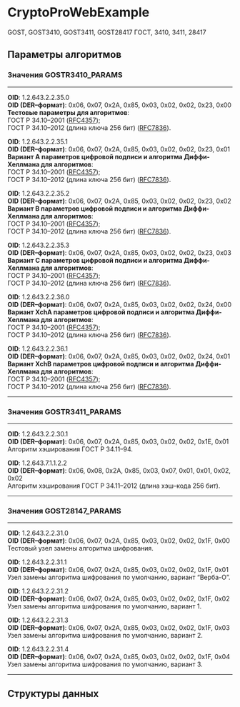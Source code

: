 # CryptoProWebExample

GOST, GOST3410, GOST3411, GOST28417
ГОСТ, 3410, 3411, 28417

## Параметры алгоритмов  

### Значения GOSTR3410_PARAMS
---  
**OID**: 1.2.643.2.2.35.0  
**OID (DER–формат)**: 0x06, 0x07, 0x2A, 0x85, 0x03, 0x02, 0x02, 0x23, 0x00  
**Тестовые параметры для алгоритмов**:  
ГОСТ Р 34.10–2001 ([RFC4357](https://tools.ietf.org/html/rfc4357));  
ГОСТ Р 34.10–2012 (длина ключа 256 бит) ([RFC7836](https://tools.ietf.org/html/rfc7836#page-13)).  

**OID**: 1.2.643.2.2.35.1  
**OID (DER–формат)**: 0x06, 0x07, 0x2A, 0x85, 0x03, 0x02, 0x02, 0x23, 0x01  
**Вариант A параметров цифровой подписи и алгоритма Диффи-Хеллмана для алгоритмов**:  
ГОСТ Р 34.10–2001 ([RFC4357](https://tools.ietf.org/html/rfc4357));  
ГОСТ Р 34.10–2012 (длина ключа 256 бит) ([RFC7836](https://tools.ietf.org/html/rfc7836#page-13)).  

**OID**: 1.2.643.2.2.35.2  
**OID (DER–формат)**: 0x06, 0x07, 0x2A, 0x85, 0x03, 0x02, 0x02, 0x23, 0x02  
**Вариант B параметров цифровой подписи и алгоритма Диффи-Хеллмана для алгоритмов**:  
ГОСТ Р 34.10–2001 ([RFC4357](https://tools.ietf.org/html/rfc4357));  
ГОСТ Р 34.10–2012 (длина ключа 256 бит) ([RFC7836](https://tools.ietf.org/html/rfc7836#page-13)).  

**OID**: 1.2.643.2.2.35.3  
**OID (DER–формат)**: 0x06, 0x07, 0x2A, 0x85, 0x03, 0x02, 0x02, 0x23, 0x03  
**Вариант C параметров цифровой подписи и алгоритма Диффи-Хеллмана для алгоритмов**:  
ГОСТ Р 34.10–2001 ([RFC4357](https://tools.ietf.org/html/rfc4357));  
ГОСТ Р 34.10–2012 (длина ключа 256 бит) ([RFC7836](https://tools.ietf.org/html/rfc7836#page-13)).  

**OID**: 1.2.643.2.2.36.0  
**OID (DER–формат)**: 0x06, 0x07, 0x2A, 0x85, 0x03, 0x02, 0x02, 0x24, 0x00  
**Вариант XchA параметров цифровой подписи и алгоритма Диффи-Хеллмана для алгоритмов**:  
ГОСТ Р 34.10–2001 ([RFC4357](https://tools.ietf.org/html/rfc4357));  
ГОСТ Р 34.10–2012 (длина ключа 256 бит) ([RFC7836](https://tools.ietf.org/html/rfc7836#page-13)).  

**OID**: 1.2.643.2.2.36.1  
**OID (DER–формат)**: 0x06, 0x07, 0x2A, 0x85, 0x03, 0x02, 0x02, 0x24, 0x01  
**Вариант XchB параметров цифровой подписи и алгоритма Диффи-Хеллмана для алгоритмов**:  
ГОСТ Р 34.10–2001 ([RFC4357](https://tools.ietf.org/html/rfc4357));  
ГОСТ Р 34.10–2012 (длина ключа 256 бит) ([RFC7836](https://tools.ietf.org/html/rfc7836#page-13)).  
  
---
### Значения GOSTR3411_PARAMS
---  
**OID**: 1.2.643.2.2.30.1  
**OID (DER–формат)**: 0x06, 0x07, 0x2A, 0x85, 0x03, 0x02, 0x02, 0x1E, 0x01  
Алгоритм хэширования ГОСТ Р 34.11–94.  

**OID**: 1.2.643.7.1.1.2.2  
**OID (DER–формат)**: 0x06, 0x08, 0x2A, 0x85, 0x03, 0x07, 0x01, 0x01, 0x02, 0x02  
Алгоритм хэширования ГОСТ Р 34.11–2012 (длина хэш–кода 256 бит).  

---
### Значения GOST28147_PARAMS
---
**OID**: 1.2.643.2.2.31.0  
**OID (DER–формат)**: 0x06, 0x07, 0x2A, 0x85, 0x03, 0x02, 0x02, 0x1F, 0x00  
Тестовый узел замены алгоритма шифрования.  

**OID**: 1.2.643.2.2.31.1  
**OID (DER–формат)**: 0x06, 0x07, 0x2A, 0x85, 0x03, 0x02, 0x02, 0x1F, 0x01  
Узел замены алгоритма шифрования по умолчанию, вариант “Верба-О”.  

**OID**: 1.2.643.2.2.31.2  
**OID (DER–формат)**: 0x06, 0x07, 0x2A, 0x85, 0x03, 0x02, 0x02, 0x1F, 0x02  
Узел замены алгоритма шифрования по умолчанию, вариант 1.  

**OID**: 1.2.643.2.2.31.3  
**OID (DER–формат)**: 0x06, 0x07, 0x2A, 0x85, 0x03, 0x02, 0x02, 0x1F, 0x03  
Узел замены алгоритма шифрования по умолчанию, вариант 2.  

**OID**: 1.2.643.2.2.31.4  
**OID (DER–формат)**: 0x06, 0x07, 0x2A, 0x85, 0x03, 0x02, 0x02, 0x1F, 0x04  
Узел замены алгоритма шифрования по умолчанию, вариант 3.  
  
---  

## Структуры данных

